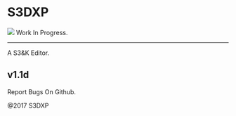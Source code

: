 # S3DXP
<img src="https://i.imgur.com/VVaKgq9.png">
Work In Progress.

----------------------------------------------------------
A S3&K Editor.


v1.1d
----------------------------------------------------------

Report Bugs On Github.


@2017 S3DXP

